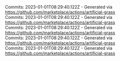 Commits: 2023-01-01T08:29:40.122Z - Generated via https://github.com/marketplace/actions/artificial-grass
<br>
Commits: 2023-01-01T08:29:40.122Z - Generated via https://github.com/marketplace/actions/artificial-grass
<br>
Commits: 2023-01-01T08:29:40.122Z - Generated via https://github.com/marketplace/actions/artificial-grass
<br>
Commits: 2023-01-01T08:29:40.122Z - Generated via https://github.com/marketplace/actions/artificial-grass
<br>
Commits: 2023-01-01T08:29:40.122Z - Generated via https://github.com/marketplace/actions/artificial-grass
<br>
